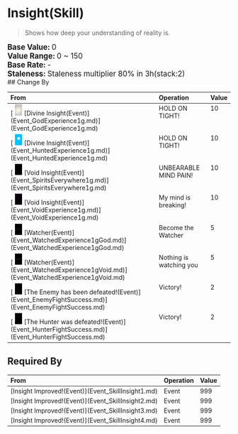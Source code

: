 # Insight(Skill)  
> Shows how deep your understanding of reality is.  
  
<div style="font-size:1.2em"><b>Base Value: </b> 0 </div>  
<div style="font-size:1.2em"><b>Value Range: </b> 0 ~ 150 </div>  
<div style="font-size:1.2em"><b>Base Rate: </b> - </div>  
<div style="font-size:1.2em"><b>Staleness: </b>Staleness multiplier 80% in <font data-toggle="tooltip" data-placement="top" title="12TP">3h</font>(stack:2) </div>  
## Change By  
<table class="table table-bordered" data-toggle="table"  ><thead style=""><tr ><th  style="text-align:left;vertical-align:top;"  >From</th><th  style="text-align:left;vertical-align:top;"  >Operation</th><th  style="text-align:left;vertical-align:top;"  data-sortable="true"  >Value</th></tr></thead><tr ><td  style="text-align:left;vertical-align:top;"  >[<div style="width:25px;display:inline-block;text-align:center"><img decoding="async" src="../wiki/Sprite/God.png" href="a.md" style="max-width:25px;max-height:25px;"></div>[Divine Insight(Event)](Event_GodExperience1g.md)](Event_GodExperience1g.md)</td><td  style="text-align:left;vertical-align:top;"  >HOLD ON TIGHT!</td><td  style="text-align:left;vertical-align:top;"  >10</td></tr><tr ><td  style="text-align:left;vertical-align:top;"  >[<div style="width:25px;display:inline-block;text-align:center"><img decoding="async" src="../wiki/Sprite/WeatherClear_Full.png" href="a.md" style="max-width:25px;max-height:25px;"></div>[Divine Insight(Event)](Event_HuntedExperience1g.md)](Event_HuntedExperience1g.md)</td><td  style="text-align:left;vertical-align:top;"  >HOLD ON TIGHT!</td><td  style="text-align:left;vertical-align:top;"  >10</td></tr><tr ><td  style="text-align:left;vertical-align:top;"  >[<div style="width:25px;display:inline-block;text-align:center"><img decoding="async" src="../wiki/Sprite/Darkness.png" href="a.md" style="max-width:25px;max-height:25px;"></div>[Void Insight(Event)](Event_SpiritsEverywhere1g.md)](Event_SpiritsEverywhere1g.md)</td><td  style="text-align:left;vertical-align:top;"  >UNBEARABLE MIND PAIN!</td><td  style="text-align:left;vertical-align:top;"  >10</td></tr><tr ><td  style="text-align:left;vertical-align:top;"  >[<div style="width:25px;display:inline-block;text-align:center"><img decoding="async" src="../wiki/Sprite/Void.png" href="a.md" style="max-width:25px;max-height:25px;"></div>[Void Insight(Event)](Event_VoidExperience1g.md)](Event_VoidExperience1g.md)</td><td  style="text-align:left;vertical-align:top;"  >My mind is breaking!</td><td  style="text-align:left;vertical-align:top;"  >10</td></tr><tr ><td  style="text-align:left;vertical-align:top;"  >[<div style="width:25px;display:inline-block;text-align:center"><img decoding="async" src="../wiki/Sprite/Watcher4.png" href="a.md" style="max-width:25px;max-height:25px;"></div>[Watcher(Event)](Event_WatchedExperience1gGod.md)](Event_WatchedExperience1gGod.md)</td><td  style="text-align:left;vertical-align:top;"  >Become the Watcher</td><td  style="text-align:left;vertical-align:top;"  >5</td></tr><tr ><td  style="text-align:left;vertical-align:top;"  >[<div style="width:25px;display:inline-block;text-align:center"><img decoding="async" src="../wiki/Sprite/Watcher4.png" href="a.md" style="max-width:25px;max-height:25px;"></div>[Watcher(Event)](Event_WatchedExperience1gVoid.md)](Event_WatchedExperience1gVoid.md)</td><td  style="text-align:left;vertical-align:top;"  >Nothing is watching you</td><td  style="text-align:left;vertical-align:top;"  >5</td></tr><tr ><td  style="text-align:left;vertical-align:top;"  >[<div style="width:25px;display:inline-block;text-align:center"><img decoding="async" src="../wiki/Sprite/Darkness.png" href="a.md" style="max-width:25px;max-height:25px;"></div>[The Enemy has been defeated!(Event)](Event_EnemyFightSuccess.md)](Event_EnemyFightSuccess.md)</td><td  style="text-align:left;vertical-align:top;"  >Victory!</td><td  style="text-align:left;vertical-align:top;"  >2</td></tr><tr ><td  style="text-align:left;vertical-align:top;"  >[<div style="width:25px;display:inline-block;text-align:center"><img decoding="async" src="../wiki/Sprite/Darkness.png" href="a.md" style="max-width:25px;max-height:25px;"></div>[The Hunter was defeated!(Event)](Event_HunterFightSuccess.md)](Event_HunterFightSuccess.md)</td><td  style="text-align:left;vertical-align:top;"  >Victory!</td><td  style="text-align:left;vertical-align:top;"  >2</td></tr></tbody></table>  
  
## Required By  
<table class="table table-bordered" data-toggle="table"  ><thead style=""><tr ><th  style="text-align:left;vertical-align:top;"  >From</th><th  style="text-align:left;vertical-align:top;"  >Operation</th><th  style="text-align:left;vertical-align:top;"  data-sortable="true"  >Value</th></tr></thead><tr ><td  style="text-align:left;vertical-align:top;"  >[Insight Improved!(Event)](Event_SkillInsight1.md)</td><td  style="text-align:left;vertical-align:top;"  >Event</td><td  style="text-align:left;vertical-align:top;"  >999</td></tr><tr ><td  style="text-align:left;vertical-align:top;"  >[Insight Improved!(Event)](Event_SkillInsight2.md)</td><td  style="text-align:left;vertical-align:top;"  >Event</td><td  style="text-align:left;vertical-align:top;"  >999</td></tr><tr ><td  style="text-align:left;vertical-align:top;"  >[Insight Improved!(Event)](Event_SkillInsight3.md)</td><td  style="text-align:left;vertical-align:top;"  >Event</td><td  style="text-align:left;vertical-align:top;"  >999</td></tr><tr ><td  style="text-align:left;vertical-align:top;"  >[Insight Improved!(Event)](Event_SkillInsight4.md)</td><td  style="text-align:left;vertical-align:top;"  >Event</td><td  style="text-align:left;vertical-align:top;"  >999</td></tr></tbody></table>  
  


<script>document.title="Insight(Skill) - Card Survival Wiki";</script>